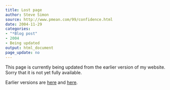 ```yaml
---
title: Lost page
author: Steve Simon
source: http://www.pmean.com/99/confidence.html
date: 2004-11-29
categories:
- "*Blog post"
- 2004
- Being updated
output: html_document
page_update: no
---
```


This page is currently being updated from the earlier version of my website. Sorry that it is not yet fully available.

<!---More--->

Earlier versions are [here][sim1] and [here][sim2].

[sim1]: http://www.pmean.com/99/confidence.html
[sim2]: http://new.pmean.com/what-is-confidence-interval/
